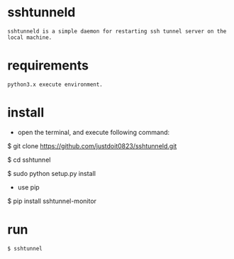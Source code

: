 sshtunneld
==========
	sshtunneld is a simple daemon for restarting ssh tunnel server on the local machine.

requirements
============
	python3.x execute environment.


install
=======

* open the terminal, and execute following command:

$ git clone https://github.com/justdoit0823/sshtunneld.git

$ cd sshtunnel

$ sudo python setup.py install

* use pip

$ pip install sshtunnel-monitor


run
===

	$ sshtunnel

